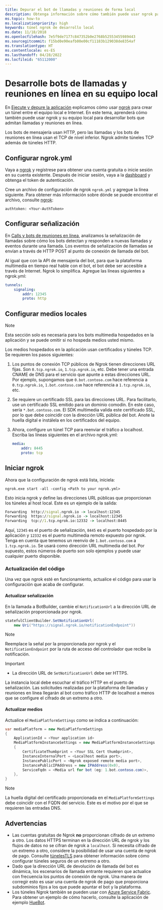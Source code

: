 ```yaml
---
title: Depurar el bot de llamadas y reuniones de forma local
description: Obtenga información sobre cómo también puede usar ngrok para desarrollar llamadas y bots de reuniones en línea en su equipo local.
ms.topic: how-to
ms.localizationpriority: high
keywords: túnel ngrok de desarrollo local
ms.date: 11/18/2018
ms.openlocfilehash: 7e5f9de7177c847352b0e2768b52553455989443
ms.sourcegitcommit: f15bd0e90eafb00e00cf11183b129038de8354af
ms.translationtype: HT
ms.contentlocale: es-ES
ms.lasthandoff: 04/28/2022
ms.locfileid: "65112000"
---
```

# <a name="develop-calling-and-online-meeting-bots-on-your-local-pc"></a>Desarrolle bots de llamadas y reuniones en línea en su equipo local

En [Ejecute y depure la aplicación](../../concepts/build-and-test/debug.md) explicamos cómo usar [ngrok](https://ngrok.com) para crear un túnel entre el equipo local e Internet. En este tema, aprenderá cómo también puede usar ngrok y su equipo local para desarrollar bots que admitan llamadas y reuniones en línea.

Los bots de mensajería usan HTTP, pero las llamadas y los bots de reuniones en línea usan el TCP de nivel inferior. Ngrok admite túneles TCP además de túneles HTTP.

## <a name="configure-ngrokyml"></a>Configurar ngrok.yml

Vaya a [ngrok](https://ngrok.com) y regístrese para obtener una cuenta gratuita o inicie sesión en su cuenta existente. Después de iniciar sesión, vaya a la [dashboard](https://dashboard.ngrok.com) y obtenga el token de autenticación.

Cree un archivo de configuración de ngrok `ngrok.yml` y agregue la línea siguiente. Para obtener más información sobre dónde se puede encontrar el archivo, consulte [ngrok](https://ngrok.com/docs#config):

  `authtoken: <Your-AuthToken>`

## <a name="set-up-signaling"></a>Configurar señalización

En [Calls y bots de reuniones en línea](./calls-meetings-bots-overview.md), analizamos la señalización de llamadas sobre cómo los bots detectan y responden a nuevas llamadas y eventos durante una llamada. Los eventos de señalización de llamadas se envían a través de HTTP POST al punto de conexión de llamada del bot.

Al igual que con la API de mensajería del bot, para que la plataforma multimedia en tiempo real hable con el bot, el bot debe ser accesible a través de Internet. Ngrok lo simplifica. Agregue las líneas siguientes a ngrok.yml:

```yaml
tunnels:
    signaling:
        addr: 12345
        proto: http
```

## <a name="set-up-local-media"></a>Configurar medios locales

> [!NOTE]
> Esta sección solo es necesaria para los bots multimedia hospedados en la aplicación y se puede omitir si no hospeda medios usted mismo.

Los medios hospedados en la aplicación usan certificados y túneles TCP. Se requieren los pasos siguientes:

1. Los puntos de conexión TCP públicos de Ngrok tienen direcciones URL fijas. Son `0.tcp.ngrok.io`, `1.tcp.ngrok.io`, etc. Debe tener una entrada CNAME de DNS para el servicio que apunte a estas direcciones URL. Por ejemplo, supongamos que `0.bot.contoso.com` hace referencia a `0.tcp.ngrok.io`, `1.bot.contoso.com` hace referencia a `1.tcp.ngrok.io`, etc.
2. Se requiere un certificado SSL para las direcciones URL. Para facilitarlo, use un certificado SSL emitido para un dominio comodín. En este caso, sería `*.bot.contoso.com`. El SDK multimedia valida este certificado SSL, por lo que debe coincidir con la dirección URL pública del bot. Anote la huella digital e instálela en los certificados del equipo.
3. Ahora, configure un túnel TCP para reenviar el tráfico a localhost. Escriba las líneas siguientes en el archivo ngrok.yml:

    ```yaml
    media:
        addr: 8445
        proto: tcp
    ```

## <a name="start-ngrok"></a>Iniciar ngrok

Ahora que la configuración de ngrok está lista, iníciela:

  `ngrok.exe start -all -config <Path to your ngrok.yml>`

Esto inicia ngrok y define las direcciones URL públicas que proporcionan los túneles al host local. Este es un ejemplo de la salida:

```cmd
Forwarding  http://signal.ngrok.io -> localhost:12345
Forwarding  https://signal.ngrok.io -> localhost:12345
Forwarding  tcp://1.tcp.ngrok.io:12332 -> localhost:8445
```

Aquí, `12345` es el puerto de señalización, `8445` es el puerto hospedado por la aplicación y `12332` es el puerto multimedia remoto expuesto por ngrok. Tenga en cuenta que tenemos un reenvío de `1.bot.contoso.com` a `1.tcp.ngrok.io`. Se usará como dirección URL multimedia del bot. Por supuesto, estos números de puerto son solo ejemplos y puede usar cualquier puerto disponible.

### <a name="update-code"></a>Actualización del código

Una vez que ngrok esté en funcionamiento, actualice el código para usar la configuración que acaba de configurar.

#### <a name="update-signaling"></a>Actualizar señalización

En la llamada a BotBuilder, cambie el `NotificationUrl` a la dirección URL de señalización proporcionada por ngrok.

```csharp
statefulClientBuilder.SetNotificationUrl(
    new Uri("https://signal.ngrok.io/notificationEndpoint"))
```

> [!NOTE]
> Reemplace la señal por la proporcionada por ngrok y el `NotificationEndpoint` por la ruta de acceso del controlador que recibe la notificación.

> [!IMPORTANT]
>
> * La dirección URL de `SetNotificationUrl` debe ser HTTPS.
>
> La instancia local debe escuchar el tráfico HTTP en el puerto de señalización. Las solicitudes realizadas por la plataforma de llamadas y reuniones en línea llegarán al bot como tráfico HTTP de localhost a menos que se configure el cifrado de un extremo a otro.

#### <a name="update-media"></a>Actualizar medios

Actualice el `MediaPlatformSettings` como se indica a continuación:

```csharp
var mediaPlatform = new MediaPlatformSettings
{
    ApplicationId = <Your application id>
    MediaPlatformInstanceSettings = new MediaPlatformInstanceSettings
    {
        CertificateThumbprint = <Your SSL Cert thumbprint>,
        InstanceInternalPort = <Localhost media port>,
        InstancePublicPort = <Ngrok exposed remote media port>,
        InstancePublicIPAddress = new IPAddress(0x0),
        ServiceFqdn = <Media url for bot (eg: 1.bot.contoso.com)>,
    },
}
```

> [!NOTE]
> La huella digital del certificado proporcionada en el `MediaPlatformSettings` debe coincidir con el FQDN del servicio. Este es el motivo por el que se requieren las entradas DNS.

## <a name="caveats"></a>Advertencias

* Las cuentas gratuitas de Ngrok **no** proporcionan cifrado de un extremo a otro. Los datos HTTPS terminan en la dirección URL de ngrok y los flujos de datos no se cifran de ngrok a `localhost`. Si necesita cifrado de un extremo a otro, considere la posibilidad de usar una cuenta de ngrok de pago. Consulte [túnelesTLS](https://ngrok.com/docs#tls) para obtener información sobre cómo configurar túneles seguros de un extremo a otro.
* Dado que la dirección URL de devolución de llamada del bot es dinámica, los escenarios de llamada entrante requieren que actualice con frecuencia los puntos de conexión de ngrok. Una manera de corregir esto es usar una cuenta de ngrok de pago que proporciona subdominios fijos a los que puede apuntar el bot y la plataforma.
* Los túneles Ngrok también se pueden usar con [Azure Service Fabric](/azure/service-fabric/service-fabric-overview). Para obtener un ejemplo de cómo hacerlo, consulte la aplicación de ejemplo [HueBot](https://github.com/microsoftgraph/microsoft-graph-comms-samples/tree/master/Samples/V1.0Samples/LocalMediaSamples/HueBot/HueBot).
